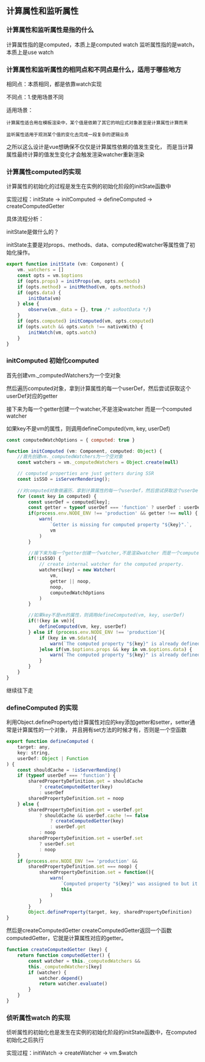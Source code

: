 ## 计算属性和监听属性

### 计算属性和监听属性是指的什么
计算属性指的是computed，本质上是computed watch 
监听属性指的是watch，本质上是use watch

### 计算属性和监听属性的相同点和不同点是什么，适用于哪些地方
相同点：本质相同，都是依靠watch实现

不同点：1.使用场景不同

适用场景：

    计算属性适合用在模板渲染中，某个值是依赖了其它的响应式对象甚至是计算属性计算而来
    
    监听属性适用于观测某个值的变化去完成一段复杂的逻辑业务
    
之所以这么设计是vue想确保不仅仅是计算属性依赖的值发生变化，
而是当计算属性最终计算的值发生变化才会触发渲染watcher重新渲染

### 计算属性computed的实现
计算属性的初始化的过程是发生在实例的初始化阶段的initState函数中

实现过程：initState -> initComputed -> defineComputed -> createComputedGetter

具体流程分析：

initState是做什么的？
	
initState主要是对props、methods、data、computed和watcher等属性做了初始化操作。
	
```JavaScript
export function initState (vm: Component) {
	vm._watchers = []
	const opts = vm.$options
	if (opts.props) = initProps(vm, opts.methods)
	if (opts.method) = initMethod(vm, opts.methods)
	if (opts.data) {
		initData(vm)
	} else {
		observe(vm._data = {}, true /* asRootData */)
	}
	if (opts.computed) initComputed(vm, opts.computed)
	if (opts.watch && opts.watch !== nativeWith) {
		initWatch(vm, opts.watch)
	}
}
```

### initComputed 初始化computed
首先创建vm._computedWatchers为一个空对象

然后遍历computed对象，拿到计算属性的每一个userDef，然后尝试获取这个userDef对应的getter

接下来为每一个getter创建一个watcher,不是渲染watcher 而是一个computed watcher

如果key不是vm的属性，则调用defineComputed(vm, key, userDef) 

```JavaScript
const computedWatchOptions = { computed: true }

function initComputed (vm: Component, computed: Object) {
    //首先创建vm._computedWatchers为一个空对象
    const watchers = vm._computedWatchers = Object.create(null)

    // computed properties are just getters during SSR
    const isSSO = isServerRendering();
    
    //对computed对象做遍历，拿到计算属性的每一个userDef，然后尝试获取这个userDef对应的getter函数
    for (const key in computed) {
        const userDef = computed[key];
        const getter = typeof userDef === 'function' ? userDef : userDef.get
        if(process.env.NODE_ENV !== 'production' && getter !== null) {
            warn(
                `Getter is missing for computed property "${key}".`,
                vm
            )
        }

        //接下来为每一个getter创建一个watcher,不是渲染watcher 而是一个computed watcher
        if(!isSSO) {
            // create internal watcher for the computed property.
            watchers[key] = new Watcher(
                vm,
                getter || noop,
                noop,
                computedWatchOptions
            )
        }

        //如果key不是vm的属性，则调用defineComputed(vm, key, userDef) 
        if(!(key in vm)){
            defineComputed(vm, key, userDef)
        } else if (process.env.NODE_ENV !== 'production'){
            if (key in vm.$data){
                warn(`The computed property "${key}" is already defined in data.`, vm)
            }else if(vm.$options.props && key in vm.$options.data) {
                warn(`The computed property "${key}" is already defined as a prop.`, vm)
            }
        } 
    }
}
```

继续往下走
### defineComputed 的实现
利用Object.defineProperty给计算属性对应的key添加getter和setter，setter通常是计算属性的一个对象，
并且拥有set方法的时候才有，否则是一个空函数
```JavaScript
export function defineComputed (
    target: any,
    key: string,
    userDef: Object | Function
) {
    const shouldCache = !isServerRending()
    if (typeof userDef === 'function') {
        sharedPropertyDefinition.get = shouldCache
            ? createComputedGetter(key)
            : userDef
        sharedPropertyDefinition.set = noop
    } else {
        sharedPropertyDefinition.get = userDef.get
            ? shouldCache && userDef.cache !== false
                ? createComputedGetter(key)
                : userDef.get
            : noop
        sharedPropertyDefinition.set = userDef.set
            ? userDef.set
            : noop
    }
    if (process.env.NODE_ENV !== 'production' &&
        sharedPropertyDefinition.set === noop) {
            sharedPropertyDefinition.set = function(){
                warn(
                    `Computed property "${key}" was assigned to but it has no setter.`,
                    this
                )       
            }
        }
        Object.defineProperty(target, key, sharedPropertyDefinition)   
}
```

然后是createComputedGetter
createComputedGetter返回一个函数computedGetter，它就是计算属性对应的getter。
```JavaScript
function createComputedGetter (key) {
    return function computedGetter() {
        const watcher = this._computedWatchers && 
        this._computedWatchers[key]
        if (watcher) {
            watcher.depend()
            return watcher.evaluate()
        }
    }
}
```

### 侦听属性watch 的实现
侦听属性的初始化也是发生在实例的初始化阶段的initState函数中，在computed初始化之后执行

实现过程：initWatch -> createWatcher -> vm.$watch
